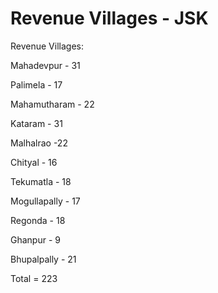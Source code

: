 # Revenue Villages - JSK

Revenue Villages:

Mahadevpur - 31

Palimela - 17

Mahamutharam - 22

Kataram - 31

Malhalrao -22

Chityal - 16

Tekumatla - 18

Mogullapally - 17

Regonda - 18

Ghanpur - 9

Bhupalpally - 21

Total = 223